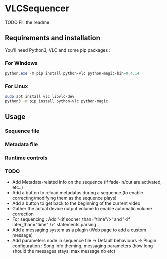 # VLCSequencer

TODO Fill the readme

## Requirements and installation

You'll need Python3, VLC and some pip packages :

### For Windows

```powershell
python.exe -m pip install python-vlc python-magic-bin=0.4.14
```

### For Linux

```bash
sudo apt install vlc libvlc-dev
python3 -m pip install python-vlc python-magic
```

## Usage

### Sequence file

### Metadata file

### Runtime controls

### TODO

- Add Metadata-related info on the sequence (if fade-in/out are activated, etc..)
- Add a button to reload metadatas during a sequence (to enable correcting/modifying them as the sequence plays)
- Add a button to get back to the beginning of the current video
- Gather the actual device output volume to enable automatic volume correction
- For sequencing : Add '\<if sooner_than="time"/>' and '\<if later_than="time" />' statements parsing
- Add a messaging system as a plugin (Web page to add a custom message)
- Add parameters node in sequence file
  -> Default behaviours
  -> Plugin configuration : Song info theming, messaging parameters (how long should the messages stays, max message nb etc)
